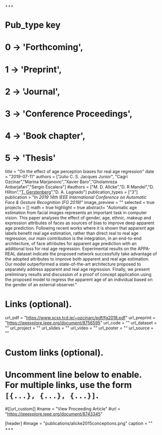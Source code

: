 +++
# Pub_type key
# 0 -> 'Forthcoming',
# 1 -> 'Preprint',
# 2 -> 'Journal',
# 3 -> 'Conference Proceedings',
# 4 -> 'Book chapter',
# 5 -> 'Thesis'

title = "On the effect of age perception biases for real age regression"
date = "2019-07-11"
authors = ["Julio C. S. Jacques Junior", "Cagri Ozcinar","Marina Marjanovic","Xavier Baro","Gholamreza Anbarjafari","Sergio Escalera"]
#authors = ["M. D. Alicke","D. R Mandel","D. Hilton","[T. Gerstenberg](https://tobiasgerstenberg.github.io/)","D. A. Lagnado"]
publication_types = ["3"]
publication = "In *2019 14th IEEE International Conference on Automatic Face & Gesture Recognition (FG 2019)*"
image_preview = ""
selected = true
projects = []
math = true
highlight = true
abstract= "Automatic age estimation from facial images represents an important task in computer vision. This paper analyses the effect of gender, age, ethnic, makeup and expression attributes of faces as sources of bias to improve deep apparent age prediction. Following recent works where it is shown that apparent age labels benefit real age estimation, rather than direct real to real age regression, our main contribution is the integration, in an end-to-end architecture, of face attributes for apparent age prediction with an additional loss for real age regression. Experimental results on the APPA-REAL dataset indicate the proposed network successfully take advantage of the adopted attributes to improve both apparent and real age estimation. Our model outperformed a state-of-the-art architecture proposed to separately address apparent and real age regression. Finally, we present preliminary results and discussion of a proof of concept application using the proposed model to regress the apparent age of an individual based on the gender of an external observer."

# Links (optional).
url_pdf = "https://www.scss.tcd.ie/~ozcinarc/pdf/fg2018.pdf"
url_preprint = "https://ieeexplore.ieee.org/document/8756595"
url_code = ""
url_dataset = ""
url_project = ""
url_slides = ""
url_video = ""
url_poster = ""
url_source = ""

# Custom links (optional).
#   Uncomment line below to enable. For multiple links, use the form `[{...}, {...}, {...}]`.
#[[url_custom]]
#name = "View Proceeding Article"
#url = "https://ieeexplore.ieee.org/document/8743345"

[header]
#image = "publications/alicke2015conceptions.png"
caption = ""
+++


